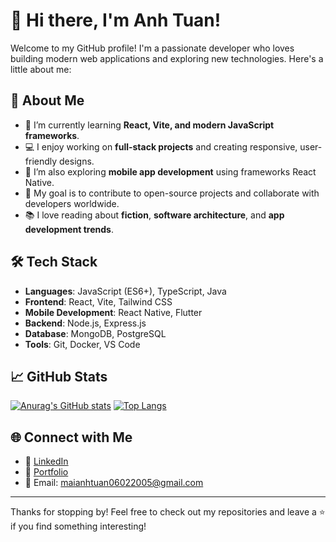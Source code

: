 # 👋 Hi there, I'm Anh Tuan!

Welcome to my GitHub profile! I'm a passionate developer who loves building modern web applications and exploring new technologies. Here's a little about me:

## 🚀 About Me

- 🌱 I’m currently learning **React, Vite, and modern JavaScript frameworks**.
- 💻 I enjoy working on **full-stack projects** and creating responsive, user-friendly designs.
- 📱 I’m also exploring **mobile app development** using frameworks React Native.
- 🎯 My goal is to contribute to open-source projects and collaborate with developers worldwide.
- 📚 I love reading about **fiction**, **software architecture**, and **app development trends**.

## 🛠️ Tech Stack

- **Languages**: JavaScript (ES6+), TypeScript, Java
- **Frontend**: React, Vite, Tailwind CSS
- **Mobile Development**: React Native, Flutter
- **Backend**: Node.js, Express.js
- **Database**: MongoDB, PostgreSQL
- **Tools**: Git, Docker, VS Code


## 📈 GitHub Stats

[![Anurag's GitHub stats](https://github-readme-stats.vercel.app/api?username=Anh-Tuan1412)](https://github.com/anuraghazra/github-readme-stats)
[![Top Langs](https://github-readme-stats.vercel.app/api/top-langs/?username=Anh-Tuan1412)](https://github.com/anuraghazra/github-readme-stats)

## 🌐 Connect with Me

- 💼 [LinkedIn](https://www.linkedin.com/in/your-profile)
- 🌟 [Portfolio](https://your-portfolio-link.com)
- 📧 Email: maianhtuan06022005@gmail.com

---

Thanks for stopping by! Feel free to check out my repositories and leave a ⭐ if you find something interesting!
